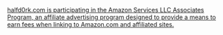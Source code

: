 <a href="https://www.amazon.com/shop/halfd0rk" class="button button--light" target="_blank">halfd0rk.com is participating in the Amazon Services LLC Associates Program, an affiliate advertising program designed to provide a means to earn fees when linking to Amazon.com and affiliated sites.</a>